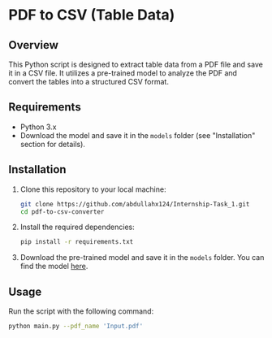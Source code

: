 # PDF to CSV (Table Data) 

## Overview

This Python script is designed to extract table data from a PDF file and save it in a CSV file. It utilizes a pre-trained model to analyze the PDF and convert the tables into a structured CSV format.

## Requirements

- Python 3.x
- Download the model and save it in the `models` folder (see "Installation" section for details).

## Installation

1. Clone this repository to your local machine:

    ```bash
    git clone https://github.com/abdullahx124/Internship-Task_1.git
    cd pdf-to-csv-converter
    ```

2. Install the required dependencies:

    ```bash
    pip install -r requirements.txt
    ```

3. Download the pre-trained model and save it in the `models` folder. You can find the model [here]([https://example.com/path/to/model](https://drive.google.com/drive/folders/16HF1wYXj3d3zzEcZUEk-svwaNi0nhJGc?usp=sharing)).

## Usage

Run the script with the following command:

```bash
python main.py --pdf_name 'Input.pdf'
